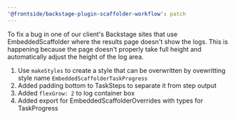```yaml
---
'@frontside/backstage-plugin-scaffolder-workflow': patch
---
```


To fix a bug in one of our client's Backstage sites that use EmbeddedScaffolder where the results page doesn't show the logs. This is happening because the page doesn't properly take full height and automatically adjust the height of the log area. 

1. Use `makeStyles` to create a style that can be overwritten by ovewritting style name `EmbeddedScaffolderTaskProgress`
2. Added padding bottom to TaskSteps to separate it from step output
3. Added `flexGrow: 2` to log container box
4. Added export for EmbeddedScaffolderOverrides with types for TaskProgress